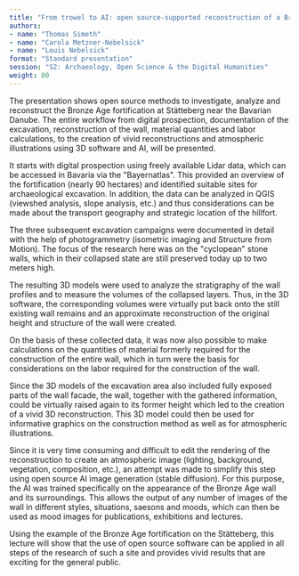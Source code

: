 ```yaml
---
title: "From trowel to AI: open source-supported reconstruction of a Bronze Age fortification"
authors:
- name: "Thomas Simeth"
- name: "Carola Metzner-Nebelsick"
- name: "Louis Nebelsick"
format: "Standard presentation"
session: "S2: Archaeology, Open Science & the Digital Humanities"
weight: 80
---
```


The presentation shows open source methods to investigate, analyze and reconstruct the Bronze Age fortification at Stätteberg near the Bavarian Danube. The entire workflow from digital prospection, documentation of the excavation, reconstruction of the wall, material quantities and labor calculations, to the creation of vivid reconstructions and atmospheric illustrations using 3D software and AI, will be presented.

It starts with digital prospection using freely available Lidar data, which can be accessed in Bavaria via the "Bayernatlas". This provided an overview of the fortification (nearly 90 hectares) and identified suitable sites for archaeological excavation. In addition, the data can be analyzed in QGIS (viewshed analysis, slope analysis, etc.) and thus considerations can be made about the transport geography and strategic location of the hillfort.

The three subsequent excavation campaigns were documented in detail with the help of photogrammetry (isometric imaging and Structure from Motion). The focus of the research here was on the "cyclopean" stone walls, which in their collapsed state are still preserved today up to two meters high.

The resulting 3D models were used to analyze the stratigraphy of the wall profiles and to measure the volumes of the collapsed layers. Thus, in the 3D software, the corresponding volumes were virtually put back onto the still existing wall remains and an approximate reconstruction of the original height and structure of the wall were created.

On the basis of these collected data, it was now also possible to make calculations on the quantities of material formerly required for the construction of the entire wall, which in turn were the basis for considerations on the labor required for the construction of the wall.

Since the 3D models of the excavation area also included fully exposed parts of the wall facade, the wall, together with the gathered information, could be virtually raised again to its former height which led to the creation of a vivid 3D reconstruction. This 3D model could then be used for informative graphics on the construction method as well as for atmospheric illustrations.

Since it is very time consuming and difficult to edit the rendering of the reconstruction to create an atmospheric image (lighting, background, vegetation, composition, etc.), an attempt was made to simplify this step using open source AI image generation (stable diffusion). For this purpose, the AI was trained specifically on the appearance of the Bronze Age wall and its surroundings. This allows the output of any number of images of the wall in different styles, situations, saesons and moods, which can then be used as mood images for publications, exhibitions and lectures.  

Using the example of the Bronze Age fortification on the Stätteberg, this lecture will show that the use of open source software can be applied in all steps of the research of such a site and provides vivid results that are exciting for the general public.
